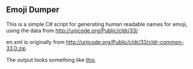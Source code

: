 ## Emoji Dumper

This is a simple C# script for generating human readable names for emoji, using the data from http://unicode.org/Public/cldr/33/

en.xml is originally from http://unicode.org/Public/cldr/33/cldr-common-33.0.zip 

The output looks something like [this](https://gist.github.com/chamons/d767368cbcacb7b031b8625f412910d0).
